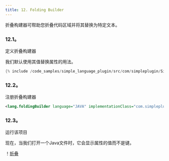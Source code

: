 ```yaml
---
title: 12. Folding Builder
---
```


折叠构建器可帮助您折叠代码区域并将其替换为特定文本。


### 12.1。
定义折叠构建器


我们默认使用其值替换属性的用法。


```java
{% include /code_samples/simple_language_plugin/src/com/simpleplugin/SimpleFoldingBuilder.java %}
```

### 12.2。
注册折叠构建器


```xml
<lang.foldingBuilder language="JAVA" implementationClass="com.simpleplugin.SimpleFoldingBuilder"/>
```

### 12.3。
运行该项目


现在，当我们打开一个Java文件时，它会显示属性的值而不是键。


！[折叠](IMG/folding.png)


